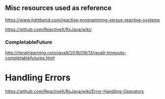 ## Misc resources used as reference

https://www.lightbend.com/reactive-programming-versus-reactive-systems

https://github.com/ReactiveX/RxJava/wiki/

### CompletableFuture

http://iteratrlearning.com/java9/2016/09/13/java9-timeouts-completablefutures.html

# Handling Errors
https://github.com/ReactiveX/RxJava/wiki/Error-Handling-Operators
